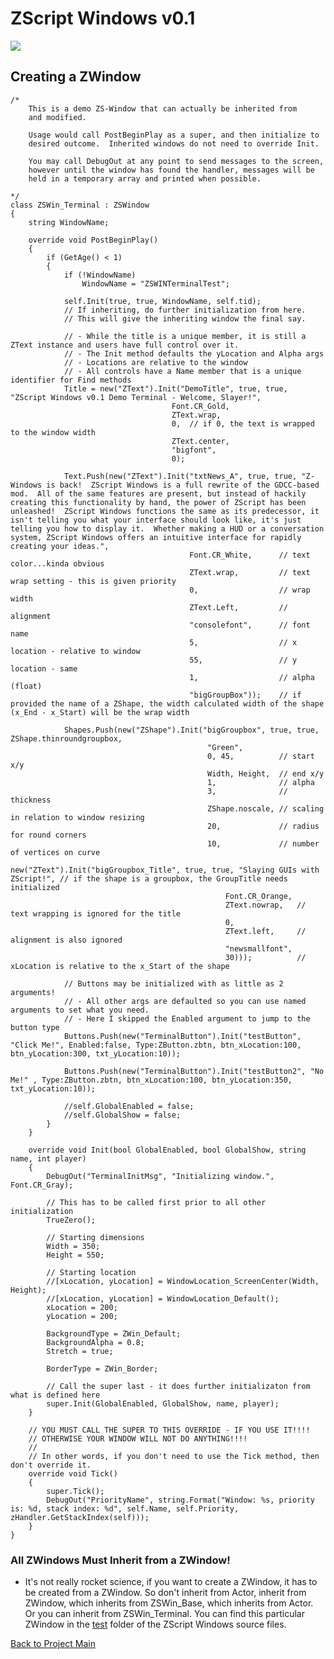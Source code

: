 # ZScript Windows v0.1

![](https://github.com/Saican/ZSWin/blob/master/README/ZSWin_Logo.png)

## Creating a ZWindow

    /*
    	This is a demo ZS-Window that can actually be inherited from
    	and modified.
    	
    	Usage would call PostBeginPlay as a super, and then initialize to 
    	desired outcome.  Inherited windows do not need to override Init.
    	
    	You may call DebugOut at any point to send messages to the screen,
    	however until the window has found the handler, messages will be
    	held in a temporary array and printed when possible.
    
    */
    class ZSWin_Terminal : ZSWindow
    {
    	string WindowName;
    	
    	override void PostBeginPlay()
    	{
    		if (GetAge() < 1)
    		{
    			if (!WindowName)
    				WindowName = "ZSWINTerminalTest";
    			
    			self.Init(true, true, WindowName, self.tid);
    			// If inheriting, do further initialization from here.
    			// This will give the inheriting window the final say.
    			
    			// - While the title is a unique member, it is still a ZText instance and users have full control over it.
    			// - The Init method defaults the yLocation and Alpha args
    			// - Locations are relative to the window
    			// - All controls have a Name member that is a unique identifier for Find methods
    			Title = new("ZText").Init("DemoTitle", true, true, "ZScript Windows v0.1 Demo Terminal - Welcome, Slayer!", 
    									Font.CR_Gold, 
    									ZText.wrap,
    									0,	// if 0, the text is wrapped to the window width
    									ZText.center, 
    									"bigfont", 
    									0);
    									
    			Text.Push(new("ZText").Init("txtNews_A", true, true, "Z-Windows is back!  ZScript Windows is a full rewrite of the GDCC-based mod.  All of the same features are present, but instead of hackily creating this functionality by hand, the power of ZScript has been unleashed!  ZScript Windows functions the same as its predecessor, it isn't telling you what your interface should look like, it's just telling you how to display it.  Whether making a HUD or a conversation system, ZScript Windows offers an intuitive interface for rapidly creating your ideas.",
    										Font.CR_White,		// text color...kinda obvious
    										ZText.wrap,			// text wrap setting - this is given priority
    										0,					// wrap width
    										ZText.Left,			// alignment
    										"consolefont",		// font name
    										5,					// x location - relative to window
    										55,					// y location - same
    										1,					// alpha (float)
    										"bigGroupBox"));  	// if provided the name of a ZShape, the width calculated width of the shape (x_End - x_Start) will be the wrap width
    										
    			Shapes.Push(new("ZShape").Init("bigGroupbox", true, true, ZShape.thinroundgroupbox,
    											"Green",
    											0, 45, 			// start x/y
    											Width, Height, 	// end x/y
    											1, 				// alpha
    											3,	 			// thickness
    											ZShape.noscale, // scaling in relation to window resizing
    											20,				// radius for round corners
    											10,				// number of vertices on curve
    											new("ZText").Init("bigGroupbox_Title", true, true, "Slaying GUIs with ZScript!", // if the shape is a groupbox, the GroupTitle needs initialized
    												Font.CR_Orange,
    												ZText.nowrap, 	// text wrapping is ignored for the title
    												0,
    												ZText.left,		// alignment is also ignored
    												"newsmallfont",
    												30)));			// xLocation is relative to the x_Start of the shape
    			
    			// Buttons may be initialized with as little as 2 arguments!
    			// - All other args are defaulted so you can use named arguments to set what you need.
    			// - Here I skipped the Enabled argument to jump to the button type
    			Buttons.Push(new("TerminalButton").Init("testButton", "Click Me!", Enabled:false, Type:ZButton.zbtn, btn_xLocation:100, btn_yLocation:300, txt_yLocation:10));
    			
    			Buttons.Push(new("TerminalButton").Init("testButton2", "No Me!" , Type:ZButton.zbtn, btn_xLocation:100, btn_yLocation:350, txt_yLocation:10));
    			
    			//self.GlobalEnabled = false;
    			//self.GlobalShow = false;
    		}
    	}
    	
    	override void Init(bool GlobalEnabled, bool GlobalShow, string name, int player)
    	{
    		DebugOut("TerminalInitMsg", "Initializing window.", Font.CR_Gray);
    		
    		// This has to be called first prior to all other initialization
    		TrueZero();
    		
    		// Starting dimensions
    		Width = 350;
    		Height = 550;
    		
    		// Starting location
    		//[xLocation, yLocation] = WindowLocation_ScreenCenter(Width, Height);
    		//[xLocation, yLocation] = WindowLocation_Default();
    		xLocation = 200;
    		yLocation = 200;
    		
    		BackgroundType = ZWin_Default;
    		BackgroundAlpha = 0.8;
    		Stretch = true;
    		
    		BorderType = ZWin_Border;
    
    		// Call the super last - it does further initializaton from what is defined here
    		super.Init(GlobalEnabled, GlobalShow, name, player);
    	}
    	
    	// YOU MUST CALL THE SUPER TO THIS OVERRIDE - IF YOU USE IT!!!!
    	// OTHERWISE YOUR WINDOW WILL NOT DO ANYTHING!!!!
    	//
    	// In other words, if you don't need to use the Tick method, then don't override it.
    	override void Tick()
    	{
    		super.Tick();
    		DebugOut("PriorityName", string.Format("Window: %s, priority is: %d, stack index: %d", self.Name, self.Priority, zHandler.GetStackIndex(self)));
    	}
    }

### All ZWindows Must Inherit from a ZWindow!
- It's not really rocket science, if you want to create a ZWindow, it has to be created from a ZWindow.  So don't inherit from Actor, inherit from ZWindow, which inherits from ZSWin_Base, which inherits from Actor.  Or you can inherit from ZSWin_Terminal.  You can find this particular ZWindow in the [test](https://github.com/Saican/ZSWin/blob/master/zscript/test/ZSWin_Terminal.zs "test") folder of the ZScript Windows source files.

[Back to Project Main](https://github.com/Saican/ZSWin "Back to Project Main")